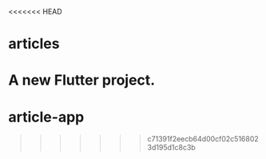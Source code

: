 <<<<<<< HEAD
# articles

A new Flutter project.
=======
# article-app
>>>>>>> c71391f2eecb64d00cf02c5168023d195d1c8c3b
